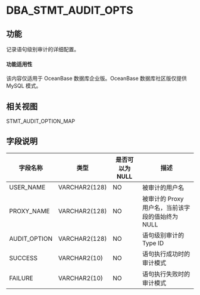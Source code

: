 # DBA_STMT_AUDIT_OPTS

## 功能

记录语句级别审计的详细配置。

  <main id="notice" >
    <h4>功能适用性</h4>
    <p>该内容仅适用于 OceanBase 数据库企业版。OceanBase 数据库社区版仅提供 MySQL 模式。</p>
  </main>

## 相关视图

STMT_AUDIT_OPTION_MAP

## 字段说明

|   **字段名称**   |    **类型**     | **是否可以为 NULL** |             **描述**             |
|--------------|---------------|----------------|--------------------------------|
| USER_NAME    | VARCHAR2(128) | NO             | 被审计的用户名                        |
| PROXY_NAME   | VARCHAR2(128) | NO             | 被审计的 Proxy 用户名，当前该字段的值始终为 NULL |
| AUDIT_OPTION | VARCHAR2(128) | NO             | 语句级别审计的 Type ID                |
| SUCCESS      | VARCHAR2(10)  | NO             | 语句执行成功时的审计模式                   |
| FAILURE      | VARCHAR2(10)  | NO             | 语句执行失败时的审计模式                   |
